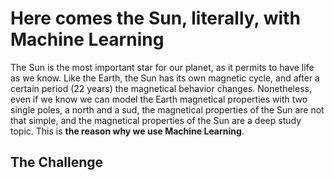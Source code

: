 # Here comes the Sun, literally, with Machine Learning 
The Sun is the most important star for our planet, as it permits to have life as we know. Like the Earth, the Sun has its own magnetic cycle, and after a certain period (22 years) the magnetical behavior changes. Nonetheless, even if we know we can model the Earth magnetical properties with two single poles, a north and a sud, the magnetical properties of the Sun are not that simple, and the magnetical properties of the Sun are a deep study topic. This is __the reason why we use Machine Learning__. 

## The Challenge


